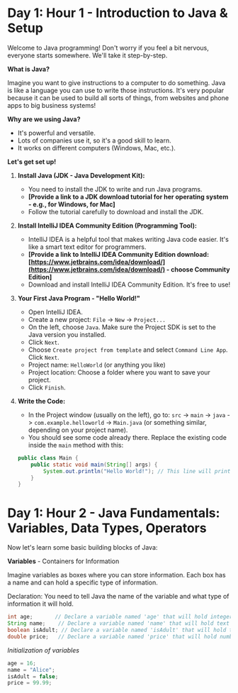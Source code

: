 # Day 1: Hour 1 - Introduction to Java & Setup

Welcome to Java programming! Don't worry if you feel a bit nervous, everyone starts somewhere. We'll take it step-by-step.

**What is Java?**

Imagine you want to give instructions to a computer to do something.  Java is like a language you can use to write those instructions.  It's very popular because it can be used to build all sorts of things, from websites and phone apps to big business systems!

**Why are we using Java?**

* It's powerful and versatile.
* Lots of companies use it, so it's a good skill to learn.
* It works on different computers (Windows, Mac, etc.).

**Let's get set up!**

1. **Install Java (JDK - Java Development Kit):**
   - You need to install the JDK to write and run Java programs.
   - **[Provide a link to a JDK download tutorial for her operating system - e.g., for Windows, for Mac]**
   - Follow the tutorial carefully to download and install the JDK.

2. **Install IntelliJ IDEA Community Edition (Programming Tool):**
   - IntelliJ IDEA is a helpful tool that makes writing Java code easier. It's like a smart text editor for programmers.
   - **[Provide a link to IntelliJ IDEA Community Edition download:  [https://www.jetbrains.com/idea/download/](https://www.jetbrains.com/idea/download/)  - choose Community Edition]**
   - Download and install IntelliJ IDEA Community Edition. It's free to use!

3. **Your First Java Program - "Hello World!"**
   - Open IntelliJ IDEA.
   - Create a new project: `File` -> `New` -> `Project...`
   - On the left, choose `Java`. Make sure the Project SDK is set to the Java version you installed.
   - Click `Next`.
   - Choose `Create project from template` and select `Command Line App`. Click `Next`.
   - Project name:  `HelloWorld` (or anything you like)
   - Project location: Choose a folder where you want to save your project.
   - Click `Finish`.

4. **Write the Code:**
   - In the Project window (usually on the left), go to: `src` -> `main` -> `java` -> `com.example.helloworld` -> `Main.java` (or something similar, depending on your project name).
   - You should see some code already there. Replace the existing code inside the `main` method with this:

   ```java
   public class Main {
       public static void main(String[] args) {
           System.out.println("Hello World!"); // This line will print "Hello World!"
       }
   }

# Day 1: Hour 2 - Java Fundamentals: Variables, Data Types, Operators
Now let's learn some basic building blocks of Java:

**Variables** -  Containers for Information

Imagine variables as boxes where you can store information. Each box has a name and can hold a specific type of information.

Declaration: You need to tell Java the name of the variable and what type of information it will hold.



```java
int age;       // Declare a variable named 'age' that will hold integer numbers
String name;    // Declare a variable named 'name' that will hold text (String)
boolean isAdult; // Declare a variable named 'isAdult' that will hold true or false values (boolean)
double price;   // Declare a variable named 'price' that will hold numbers with decimal points (double)
```

*Initialization of variables*

```java
age = 16;
name = "Alice";
isAdult = false;
price = 99.99;
```